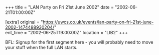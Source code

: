 +++
title = "LAN Party on Fri 21st June 2002"
date = "2002-06-21T01:00:00Z"

[extra]
original = "https://uwcs.co.uk/events/lan-party-on-fri-21st-june-2002-1474488930204/"    
ent_time = "2002-06-25T19:00:00Z"
location = "LIB2"
+++

BFL: Signup for the first segment here - you will probably need to move your stuff when the full LAN starts.

